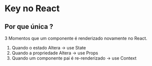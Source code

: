 # Key no React

## Por que única ?

3 Momentos que um componente é renderizado novamente no React.

1. Quando o estado Altera -> use State
2. Quando a propriedade Altera -> use Props
3. Quando um componente pai é re-renderizado -> use Context

